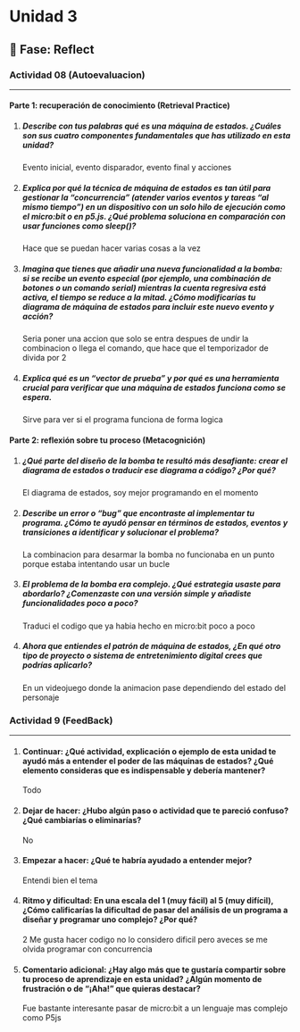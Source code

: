 # Unidad 3


## 🤔 Fase: Reflect

### Actividad 08 (Autoevaluacion)
---


#### Parte 1: recuperación de conocimiento (Retrieval Practice)  

1. ##### Describe con tus palabras qué es una máquina de estados. ¿Cuáles son sus cuatro componentes fundamentales que has utilizado en esta unidad?  
    Evento inicial, evento disparador, evento final y acciones  
  
2. ##### Explica por qué la técnica de máquina de estados es tan útil para gestionar la “concurrencia” (atender varios eventos y tareas “al mismo tiempo”) en un dispositivo con un solo hilo de ejecución como el micro:bit o en p5.js. ¿Qué problema soluciona en comparación con usar funciones como sleep()?  
    Hace que se puedan hacer varias cosas a la vez  
  
3. ##### Imagina que tienes que añadir una nueva funcionalidad a la bomba: si se recibe un evento especial (por ejemplo, una combinación de botones o un comando serial) mientras la cuenta regresiva está activa, el tiempo se reduce a la mitad. ¿Cómo modificarías tu diagrama de máquina de estados para incluir este nuevo evento y acción?   
    Seria poner una accion que solo se entra despues de undir la combinacion o llega el comando, que hace que el temporizador de divida por 2  
  
4. ##### Explica qué es un “vector de prueba” y por qué es una herramienta crucial para verificar que una máquina de estados funciona como se espera.  
    Sirve para ver si el programa funciona de forma logica  
  

  
#### Parte 2: reflexión sobre tu proceso (Metacognición)

1. ##### ¿Qué parte del diseño de la bomba te resultó más desafiante: crear el diagrama de estados o traducir ese diagrama a código? ¿Por qué?
   El diagrama de estados, soy mejor programando en el momento
   
3. ##### Describe un error o “bug” que encontraste al implementar tu programa. ¿Cómo te ayudó pensar en términos de estados, eventos y transiciones a identificar y solucionar el problema?
   La combinacion para desarmar la bomba no funcionaba en un punto porque estaba intentando usar un bucle
   
5. ##### El problema de la bomba era complejo. ¿Qué estrategia usaste para abordarlo? ¿Comenzaste con una versión simple y añadiste funcionalidades poco a poco?
   Traduci el codigo que ya habia hecho en micro:bit poco a poco
    
7. ##### Ahora que entiendes el patrón de máquina de estados, ¿En qué otro tipo de proyecto o sistema de entretenimiento digital crees que podrías aplicarlo?
   En  un videojuego donde la animacion pase dependiendo del estado del personaje

### Actividad 9 (FeedBack)
---
1. #### Continuar: ¿Qué actividad, explicación o ejemplo de esta unidad te ayudó más a entender el poder de las máquinas de estados? ¿Qué elemento consideras que es indispensable y debería mantener?  
   Todo
  
2. #### Dejar de hacer: ¿Hubo algún paso o actividad que te pareció confuso? ¿Qué cambiarías o eliminarías?  
   No
  
3. #### Empezar a hacer: ¿Qué te habría ayudado a entender mejor?  
   Entendi bien el tema
  
4. #### Ritmo y dificultad: En una escala del 1 (muy fácil) al 5 (muy difícil), ¿Cómo calificarías la dificultad de pasar del análisis de un programa a diseñar y programar uno complejo? ¿Por qué?  
   2 Me gusta hacer codigo no lo considero dificil pero aveces se me olvida programar con concurrencia
  
5. #### Comentario adicional: ¿Hay algo más que te gustaría compartir sobre tu proceso de aprendizaje en esta unidad? ¿Algún momento de frustración o de “¡Aha!” que quieras destacar?  
   Fue bastante interesante pasar de micro:bit a un lenguaje mas complejo como P5js
